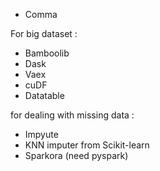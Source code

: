 - Comma


For big dataset :
- Bamboolib
- Dask
- Vaex
- cuDF
- Datatable


for dealing with missing data :
- Impyute
- KNN imputer from Scikit-learn
- Sparkora (need pyspark)
